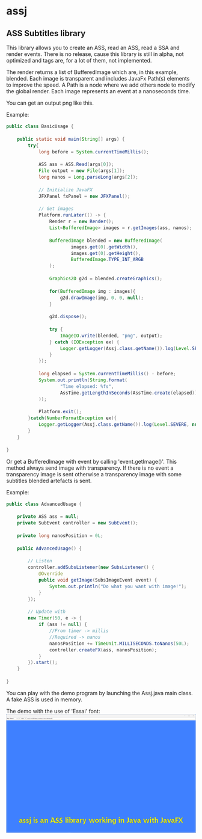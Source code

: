 # assj
ASS Subtitles library
---
This library allows you to create an ASS, read an ASS, read a SSA and render events.
There is no release, cause this library is still in alpha, not optimized and tags are, for a lot of them, not implemented.

The render returns a list of BufferedImage which are, in this example, blended. Each image is transparent and includes JavaFx Path(s) elements to improve the speed. A Path is a node where we add others node to modify the global render. Each image represents an event at a nanoseconds time.

You can get an output png like this.

Example:
```java
public class BasicUsage {
    
    public static void main(String[] args) {
        try{
            long before = System.currentTimeMillis();

            ASS ass = ASS.Read(args[0]);
            File output = new File(args[1]);
            long nanos = Long.parseLong(args[2]);

            // Initialize JavaFX
            JFXPanel fxPanel = new JFXPanel();

            // Get images
            Platform.runLater(() -> {
                Render r = new Render();
                List<BufferedImage> images = r.getImages(ass, nanos);

                BufferedImage blended = new BufferedImage(
                        images.get(0).getWidth(),
                        images.get(0).getHeight(),
                        BufferedImage.TYPE_INT_ARGB
                );

                Graphics2D g2d = blended.createGraphics();

                for(BufferedImage img : images){
                    g2d.drawImage(img, 0, 0, null);
                }

                g2d.dispose();

                try {
                    ImageIO.write(blended, "png", output);
                } catch (IOException ex) {
                    Logger.getLogger(Assj.class.getName()).log(Level.SEVERE, null, ex);
                }
            });

            long elapsed = System.currentTimeMillis() - before;
            System.out.println(String.format(
                    "Time elapsed: %fs",
                    AssTime.getLengthInSeconds(AssTime.create(elapsed))
            ));

            Platform.exit();
        }catch(NumberFormatException ex){
            Logger.getLogger(Assj.class.getName()).log(Level.SEVERE, null, ex);
        }
    }
    
}
```

Or get a BufferedImage with event by calling 'event.getImage()'. This method always send image with transparency. If there is no event a transparency image is sent otherwise a transparency image with some subtitles blended artefacts is sent.

Example:
```java
public class AdvancedUsage {

    private ASS ass = null;
    private SubEvent controller = new SubEvent();
    
    private long nanosPosition = 0L;
    
    public AdvancedUsage() {
        
        // Listen
        controller.addSubsListener(new SubsListener() {
            @Override
            public void getImage(SubsImageEvent event) {
                System.out.println("Do what you want with image!");
            }
        });
        
        // Update with 
        new Timer(50, e -> {
            if (ass != null) {
                //From timer -> millis
                //Required -> nanos
                nanosPosition += TimeUnit.MILLISECONDS.toNanos(50L);
                controller.createFX(ass, nanosPosition);
            }
        }).start();
    }
    
}
```

You can play with the demo program by launching the Assj.java main class. A fake ASS is used in memory.

The demo with the use of 'Essai' font:
<img src="https://github.com/TW2/assj/blob/master/screenshots/Capture%20assj%20001.png" />
